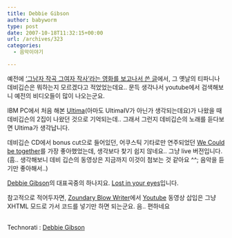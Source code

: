 ```yaml
---
title: Debbie Gibson
author: babyworm
type: post
date: 2007-10-18T11:32:15+00:00
url: /archives/323
categories:
  - 음악이야기

---
```

예전에 [&#8216;그남자 작곡 그여자 작사&#8217;라는 영화를 보고나서 쓴 글][1]에서, 그 옛날의 티파니나 데비깁슨은 뭐하는지 모르겠다고 적었었는데요.. 문득 생각나서 youtube에서 검색해보니 예전의 비디오들이 많이 나오는군요.

IBM PC에서 처음 해본 [Ultima][2](아마도 UltimaIV가 아닌가 생각되는데요)가 나왔을 때 데비깁슨의 2집이 나왔던 것으로 기억되는데.. 그래서 그런지 데비깁슨의 노래를 듣다보면 Ultima가 생각납니다.

데비깁슨 CD에서 bonus cut으로 들어있던, 어쿠스틱 기타로만 연주되었던 [We Could be together][3]를 가장 좋아했었는데, 생각보다 찾기 쉽지 않네요.. 그냥 live 버전입니다. (흠.. 생각해보니 데비 깁슨의 동영상은 지금까지 이것이 첨보는 것 같아요 ^^; 음악을 듣기만 좋아해서..)



[Debbie Gibson][4]의 대표곡중의 하나지요. [Lost in your eyes][5]입니다.





참고적으로 적어두자면, [Zoundary Blow Writer][6]에서 <a href="http://youtube.com/" target="_blank">Youtube</a> 동영상 삽입은 그냥 XHTML 모드로 가서 코드를 넣기만 하면 되는군요. 음.. 편하네요

<p class="zoundry_bw_tags">
  <!-- Tag links generated by Zoundry Blog Writer. Do not manually edit. http://www.zoundry.com -->
  
  <br /> <span class="ztags"><span class="ztagspace">Technorati</span> : <a href="http://technorati.com/tag/Debbie%20Gibson" class="ztag" rel="tag">Debbie Gibson</a></span>
</p>

 [1]: http://babyworm.net/tatter/164
 [2]: http://en.wikipedia.org/wiki/Ultima
 [3]: http://youtube.com/results?search_query=We%20Could%20be%20together
 [4]: http://youtube.com/results?search_query=Debbie%20Gibson
 [5]: http://youtube.com/results?search_query=Lost%20in%20your%20eyes
 [6]: http://www.zoundry.com/software.html